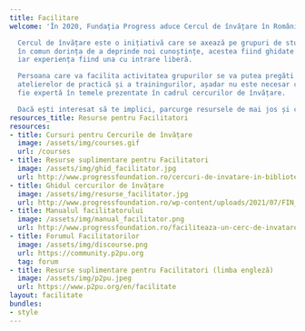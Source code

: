 ```yaml
---
title: Facilitare
welcome: 'În 2020, Fundația Progress aduce Cercul de învățare în România!

  Cercul de învățare este o inițiativă care se axează pe grupuri de studiu care au
  în comun dorința de a deprinde noi cunoștințe, acestea fiind ghidate de un facilitator,
  iar experiența fiind una cu intrare liberă.

  Persoana care va facilita activitatea grupurilor se va putea pregăti prin intermediul
  atelierelor de practică și a trainingurilor, așadar nu este necesar ca aceasta să
  fie expertă în temele prezentate în cadrul cercurilor de învățare.

  Dacă ești interesat să te implici, parcurge resursele de mai jos și contactează-ne!'
resources_title: Resurse pentru Facilitatori
resources:
- title: Cursuri pentru Cercurile de învățare
  image: /assets/img/courses.gif
  url: /courses
- title: Resurse suplimentare pentru Facilitatori
  image: /assets/img/ghid_facilitator.jpg
  url: http://www.progressfoundation.ro/cercuri-de-invatare-in-biblioteci/
- title: Ghidul cercurilor de învățare
  image: /assets/img/resurse_facilitator.jpg
  url: http://www.progressfoundation.ro/wp-content/uploads/2021/07/FIN_Toolkit_Romania.pdf
- title: Manualul facilitatorului
  image: /assets/img/manual_facilitator.png
  url: http://www.progressfoundation.ro/faciliteaza-un-cerc-de-invatare-in-biblioteci/
- title: Forumul Facilitatorilor
  image: /assets/img/discourse.png
  url: https://community.p2pu.org
  tag: forum
- title: Resurse suplimentare pentru Facilitatori (limba engleză)
  image: /assets/img/p2pu.jpeg
  url: https://www.p2pu.org/en/facilitate
layout: facilitate
bundles:
- style
---
```


